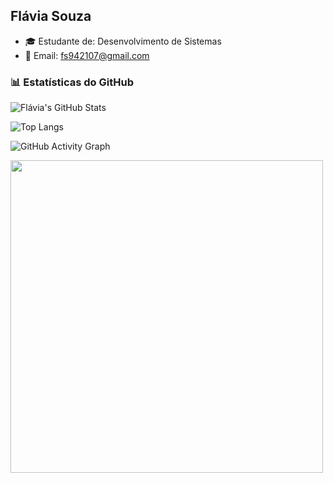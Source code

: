 ## Flávia Souza

- 🎓 Estudante de: Desenvolvimento de Sistemas  
- 📧 Email: fs942107@gmail.com  

### 📊 Estatísticas do GitHub  

![Flávia's GitHub Stats](https://github-readme-stats.vercel.app/api?username=FS-dev7&show_icons=true&theme=radical)  

![Top Langs](https://github-readme-stats.vercel.app/api/top-langs/?username=FS-dev7&layout=compact&theme=radical)  

![GitHub Activity Graph](https://github-readme-activity-graph.cyclic.app/graph?username=FS-dev7&theme=dracula)  

<img src="https://media.giphy.com/media/qgQUggAC3Pfv687qPC/giphy.gif" width="500">

